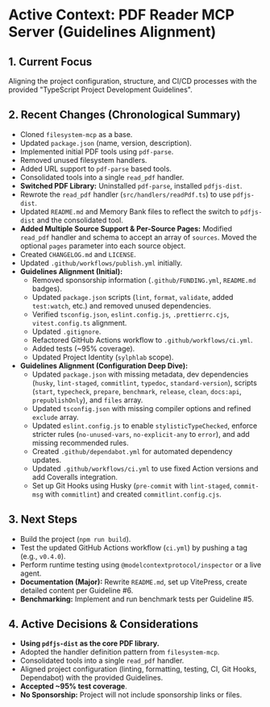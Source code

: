 <!-- Version: 1.3 | Last Updated: 2025-04-06 | Updated By: Sylph -->

# Active Context: PDF Reader MCP Server (Guidelines Alignment)

## 1. Current Focus

Aligning the project configuration, structure, and CI/CD processes with the provided "TypeScript Project Development Guidelines".

## 2. Recent Changes (Chronological Summary)

- Cloned `filesystem-mcp` as a base.
- Updated `package.json` (name, version, description).
- Implemented initial PDF tools using `pdf-parse`.
- Removed unused filesystem handlers.
- Added URL support to `pdf-parse` based tools.
- Consolidated tools into a single `read_pdf` handler.
- **Switched PDF Library:** Uninstalled `pdf-parse`, installed `pdfjs-dist`.
- Rewrote the `read_pdf` handler (`src/handlers/readPdf.ts`) to use `pdfjs-dist`.
- Updated `README.md` and Memory Bank files to reflect the switch to `pdfjs-dist` and the consolidated tool.
- **Added Multiple Source Support & Per-Source Pages:** Modified `read_pdf` handler and schema to accept an array of `sources`. Moved the optional `pages` parameter into each source object.
- Created `CHANGELOG.md` and `LICENSE`.
- Updated `.github/workflows/publish.yml` initially.
- **Guidelines Alignment (Initial):**
  - Removed sponsorship information (`.github/FUNDING.yml`, `README.md` badges).
  - Updated `package.json` scripts (`lint`, `format`, `validate`, added `test:watch`, etc.) and removed unused dependencies.
  - Verified `tsconfig.json`, `eslint.config.js`, `.prettierrc.cjs`, `vitest.config.ts` alignment.
  - Updated `.gitignore`.
  - Refactored GitHub Actions workflow to `.github/workflows/ci.yml`.
  - Added tests (~95% coverage).
  - Updated Project Identity (`sylphlab` scope).
- **Guidelines Alignment (Configuration Deep Dive):**
  - Updated `package.json` with missing metadata, dev dependencies (`husky`, `lint-staged`, `commitlint`, `typedoc`, `standard-version`), scripts (`start`, `typecheck`, `prepare`, `benchmark`, `release`, `clean`, `docs:api`, `prepublishOnly`), and `files` array.
  - Updated `tsconfig.json` with missing compiler options and refined `exclude` array.
  - Updated `eslint.config.js` to enable `stylisticTypeChecked`, enforce stricter rules (`no-unused-vars`, `no-explicit-any` to `error`), and add missing recommended rules.
  - Created `.github/dependabot.yml` for automated dependency updates.
  - Updated `.github/workflows/ci.yml` to use fixed Action versions and add Coveralls integration.
  - Set up Git Hooks using Husky (`pre-commit` with `lint-staged`, `commit-msg` with `commitlint`) and created `commitlint.config.cjs`.

## 3. Next Steps

- Build the project (`npm run build`).
- Test the updated GitHub Actions workflow (`ci.yml`) by pushing a tag (e.g., `v0.4.0`).
- Perform runtime testing using `@modelcontextprotocol/inspector` or a live agent.
- **Documentation (Major):** Rewrite `README.md`, set up VitePress, create detailed content per Guideline #6.
- **Benchmarking:** Implement and run benchmark tests per Guideline #5.

## 4. Active Decisions & Considerations

- **Using `pdfjs-dist` as the core PDF library.**
- Adopted the handler definition pattern from `filesystem-mcp`.
- Consolidated tools into a single `read_pdf` handler.
- Aligned project configuration (linting, formatting, testing, CI, Git Hooks, Dependabot) with the provided Guidelines.
- **Accepted ~95% test coverage**.
- **No Sponsorship:** Project will not include sponsorship links or files.
